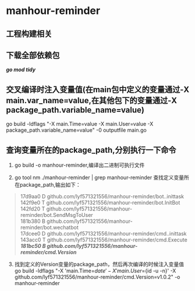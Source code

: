 # manhour-reminder

## 工程构建相关

## 下载全部依赖包

***go mod tidy***

## 交叉编译时注入变量值(在main包中定义的变量通过-X main.var_name=value,在其他包下的变量通过-X package_path.variable_name=value)

go build -ldflags "-X main.Time=value -X main.User=value -X package_path.variable_name=value" -0 outputfile main.go

## 查询变量所在的package_path,分别执行一下命令

1. go build -o manhour-reminder,编译出二进制可执行文件

2. go tool nm ./manhour-reminder | grep manhour-reminder 查找定义变量所在package_path,输出如下：

> 17d9aa0 D github.com/lyf571321556/manhour-reminder/bot..inittask   
> 142f9e0 T github.com/lyf571321556/manhour-reminder/bot.InitBot   
> 142fd20 T github.com/lyf571321556/manhour-reminder/bot.SendMsgToUser   
> 181b380 B github.com/lyf571321556/manhour-reminder/bot.wechatbot   
> 17dcee0 D github.com/lyf571321556/manhour-reminder/cmd..inittask   
> 143acc0 T github.com/lyf571321556/manhour-reminder/cmd.Execute   
> ***181bc50 B github.com/lyf571321556/manhour-reminder/cmd.Version***

3. 找到定义的Version变量的package_path，然后再次编译的时候注入变量值   
   go build -ldflags "-X 'main.Time=${date}' -X 'main.User=${id -u -n}' -X
   github.com/lyf571321556/manhour-reminder/cmd.Version=v1.0.2"  -o manhour-reminder   